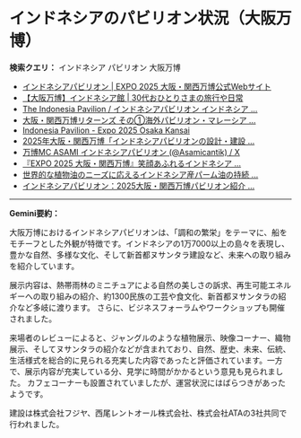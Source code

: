 # インドネシアのパビリオン状況（大阪万博）

**検索クエリ：** インドネシア パビリオン 大阪万博

- [インドネシアパビリオン | EXPO 2025 大阪・関西万博公式Webサイト](https://www.expo2025.or.jp/official-participant/indonesia/)
- [【大阪万博】インドネシア館 | 30代おひとりさまの旅行や日常](https://ameblo.jp/yrk0327/entry-12902904410.html)
- [The Indonesia Pavilion / インドネシアパビリオン インドネシア ...](https://www.instagram.com/p/C6s6GRiu_ZW/)
- [大阪・関西万博リターンズ その①海外パビリオン・マレーシア ...](https://ameblo.jp/mamehana0705/entry-12897501153.html)
- [Indonesia Pavilion - Expo 2025 Osaka Kansai](https://expo2025indonesia.id/)
- [2025年大阪・関西万博「インドネシアパビリオンの設計・建設 ...](https://www.fujiya-net.co.jp/news/20240501)
- [万博MC ASAMI インドネシアパビリオン (@Asamicantik) / X](https://x.com/asamicantik)
- [『EXPO 2025 大阪・関西万博』笑顔あふれるインドネシア ...](https://note.com/yamada_tourist/n/n27bea8822b97)
- [世界的な植物油のニーズに応えるインドネシア産パーム油の持続 ...](https://theme-weeks.expo2025.or.jp/program/detail/6736f12e30e34.html)
- [インドネシアパビリオン：2025大阪・関西万博パビリオン紹介 ...](https://www.nippon.com/ja/guide-to-japan/expo2025021/)


---

**Gemini要約：**

大阪万博におけるインドネシアパビリオンは、「調和の繁栄」をテーマに、船をモチーフとした外観が特徴です。インドネシアの1万7000以上の島々を表現し、豊かな自然、多様な文化、そして新首都ヌサンタラ建設など、未来への取り組みを紹介しています。

展示内容は、熱帯雨林のミニチュアによる自然の美しさの訴求、再生可能エネルギーへの取り組みの紹介、約1300民族の工芸や食文化、新首都ヌサンタラの紹介など多岐に渡ります。  さらに、ビジネスフォーラムやワークショップも開催されました。

来場者のレビューによると、ジャングルのような植物展示、映像コーナー、織物展示、そしてヌサンタラの紹介などが含まれており、自然、歴史、未来、伝統、生活様式を総合的に見られる充実した内容であったと評価されています。一方で、展示内容が充実している分、見学に時間がかかるという意見も見られました。  カフェコーナーも設置されていましたが、運営状況にはばらつきがあったようです。

建設は株式会社フジヤ、西尾レントオール株式会社、株式会社ATAの3社共同で行われました。

